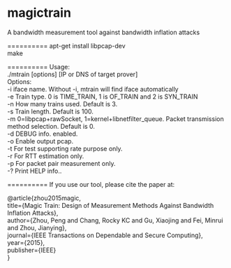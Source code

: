 magictrain
==========

A bandwidth measurement tool against bandwidth inflation attacks

==========
apt-get install libpcap-dev<br>
make

==========
Usage: <br>
./mtrain [options] [IP or DNS of target prover]<br>
Options:<br>
  -i iface name. Without -i, mtrain will find iface automatically<br>
  -e Train type. 0 is TIME_TRAIN, 1 is OF_TRAIN and 2 is SYN_TRAIN<br>
  -n How many trains used. Default is 3.<br>
  -s Train length. Default is 100.<br>
  -m 0=libpcap+rawSocket, 1=kernel+libnetfilter_queue. Packet transmission method selection. Default is 0.<br>
  -d DEBUG info. enabled.<br>
  -o Enable output pcap.<br>
  -t For test supporting rate purpose only.<br>
  -r For RTT estimation only.<br>
  -p For packet pair measurement only.<br>
  -? Print HELP info..

==========
If you use our tool, please cite the paper at:<br>

@article{zhou2015magic,<br>
  title={Magic Train: Design of Measurement Methods Against Bandwidth Inflation Attacks},<br>
  author={Zhou, Peng and Chang, Rocky KC and Gu, Xiaojing and Fei, Minrui and Zhou, Jianying},<br>
  journal={IEEE Transactions on Dependable and Secure Computing},<br>
  year={2015},<br>
  publisher={IEEE}<br>
}<br>
